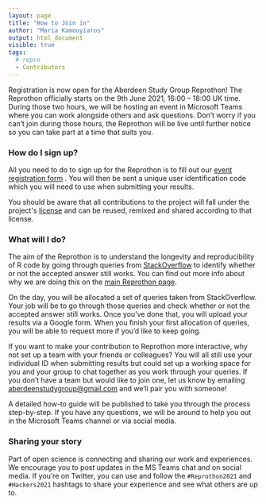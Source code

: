 ```yaml
---
layout: page
title: "How to Join in"
author: "Maria Kamouyiaros"
output: html_document
visible: true
tags:
  # repro
  - Contributors
---
```


Registration is now open for the Aberdeen Study Group Reprothon! The Reprothon officially starts on the 9th June 2021, 16:00 – 18:00 UK time. During those two hours, we will be hosting an event in Microsoft Teams where you can work alongside others and ask questions. Don’t worry if you can’t join during those hours, the Reprothon will be live until further notice so you can take part at a time that suits you. 

### How do I sign up?
All you need to do to sign up for the Reprothon is to fill out our <span style="color: blue"> [event registration form](https://docs.google.com/forms/d/e/1FAIpQLScnZ58LT9lgCHWgHK0JFD-1CPEOyZPcWdCM3VBxDdnXDgQ_AA/viewform) </span>. You will then be sent a unique user identification code which you will need to use when submitting your results. 

You should be aware that all contributions to the project will fall under the project's [license](https://github.com/AberdeenStudyGroup/Reprothon2021/blob/main/LICENSE) and can be reused, remixed and shared according to that license.

### What will I do?
The aim of the Reprothon is to understand the longevity and reproducibility of R code by going through queries from  [StackOverflow](https://stackoverflow.com/) to identify whether or not the accepted answer still works. You can find out more info about why we are doing this on the [main Reprothon page](https://aberdeenstudygroup.github.io/studyGroup/Reprothon2021/).  

On the day, you will be allocated a set of queries taken from StackOverflow. Your job will be to go through those queries and check whether or not the accepted answer still works. Once you’ve done that, you will upload your results via a Google form. When you finish your first allocation of queries, you will be able to request more if you’d like to keep going. 

If you want to make your contribution to Reprothon more interactive, why not set up a team with your friends or colleagues? You will all still use your individual ID when submitting results but could set up a working space for you and your group to chat together as you work through your queries. If you don’t have a team but would like to join one, let us know by emailing aberdeenstudygroup@gmail.com and we’ll pair you with someone! 

A detailed how-to guide will be published to take you through the process step-by-step. If you have any questions, we will be around to help you out in the Microsoft Teams channel or via social media. 


### Sharing your story
Part of open science is connecting and sharing our work and experiences. We encourage you to post updates in the MS Teams chat and on social media. If you’re on Twitter, you can use and follow the `#Reprothon2021` and `#Hackers2021` hashtags to share your experience and see what others are up to.  
